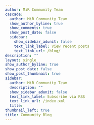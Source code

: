 ```yaml
---
author: MiR Community Team
cascade:
  author: MiR Community Team
  show_author_byline: true
  show_comments: true
  show_post_date: false
  sidebar:
    show_sidebar_adunit: false
    text_link_label: View recent posts
    text_link_url: /blog/
description: ""
layout: single
show_author_byline: true
show_post_date: false
show_post_thumbnail: true
sidebar:
  author: MiR Community Team
  description: ""
  show_sidebar_adunit: false
  text_link_label: Subscribe via RSS
  text_link_url: /index.xml
  title:
thumbnail_left: true
title: Community Blog
---
```

